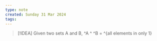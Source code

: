 ```yaml
---
type: note
created: Sunday 31 Mar 2024
tags: 
---
```

> [!IDEA]
> Given two sets A and B, ^A ^ ^B = ^{all elements in only 1}